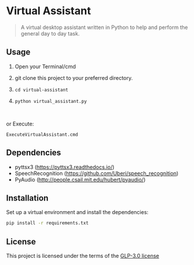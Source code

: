 # Virtual Assistant
>A virtual desktop assistant written in Python to help and perform the general day to day task.

## Usage

1. Open your Terminal/cmd

2. git clone this project to your preferred directory.

3. `cd virtual-assistant`

4. `python virtual_assistant.py`

<br/>

or Execute:


```
ExecuteVirtualAssistant.cmd
```

## Dependencies

- pyttsx3 (https://pyttsx3.readthedocs.io/)
- SpeechRecognition (https://github.com/Uberi/speech_recognition)
- PyAudio (http://people.csail.mit.edu/hubert/pyaudio/)

## Installation
Set up a virtual environment and install the dependencies:
```sh
pip install -r requirements.txt
```

## License
This project is licensed under the terms of the [GLP-3.0 license](https://github.com/yyscoop/virtual-assistant/blob/master/LICENSE)

